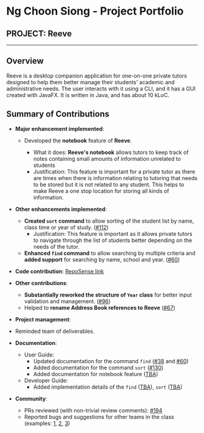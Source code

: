 # Ng Choon Siong - Project Portfolio

## PROJECT: Reeve

---

## Overview

Reeve is a desktop companion application for one-on-one private tutors designed to help them better manage their students' academic and administrative needs.
The user interacts with it using a CLI, and it has a GUI created with JavaFX. It is written in Java, and has about 10 kLoC.

## Summary of Contributions

* **Major enhancement implemented**: 
  * Developed the **notebook** feature of **Reeve**.

    * What it does: **Reeve's notebook** allows tutors to keep track of notes containing small amounts of information unrelated to students 
    * Justification: This feature is important for a private tutor as there are times when there is information relating to tutoring that needs to be stored but it is not related to any student. This helps to make Reeve a one stop location for storing all kinds of information.
* **Other enhancements implemented**:
    * **Created `sort` command** to allow sorting of the student list by name, class time or year of study. ([\#112](https://github.com/AY2021S1-CS2103T-W15-2/tp/pull/112))
        * Justification: This feature is important as it allows private tutors to navigate through the list of students better depending on the needs of the tutor.
    * **Enhanced `find` command** to allow searching by multiple criteria and **added support** for searching by name, school and year. ([\#60](https://github.com/AY2021S1-CS2103T-W15-2/tp/pull/60))
* **Code contribution**: [RepoSense link](https://nus-cs2103-ay2021s1.github.io/tp-dashboard/#breakdown=true&search=&sort=groupTitle&sortWithin=title&since=2020-08-14&timeframe=commit&mergegroup=&groupSelect=groupByRepos&checkedFileTypes=docs~functional-code~test-code~other&tabOpen=true&tabType=authorship&tabAuthor=csiongn&tabRepo=AY2021S1-CS2103T-W15-2%2Ftp%5Bmaster%5D&authorshipIsMergeGroup=false&authorshipFileTypes=docs~functional-code~test-code)
* **Other contributions**:
  
  * **Substantially reworked the structure of `Year` class** for better input validation and management. ([\#96](https://github.com/AY2021S1-CS2103T-W15-2/tp/pull/96))
  * Helped to **rename Address Book references to Reeve** ([\#67](https://github.com/AY2021S1-CS2103T-W15-2/tp/pull/67))
* **Project management**:
* Reminded team of deliverables. 
* **Documentation**:
    * User Guide:
        * Updated documentation for the command `find` ([\#38](https://github.com/AY2021S1-CS2103T-W15-2/tp/pull/38) and [\#60](https://github.com/AY2021S1-CS2103T-W15-2/tp/pull/60))
        * Added documentation for the command `sort` ([\#130](https://github.com/AY2021S1-CS2103T-W15-2/tp/pull/130))
        * Added documentation for notebook feature ([TBA]())
    * Developer Guide:
        * Added implementation details of the `find` ([TBA]()), `sort` ([TBA]())
* **Community**:
    * PRs reviewed (with non-trivial review comments): [\#194](https://github.com/AY2021S1-CS2103T-W15-2/tp/pull/194)
    * Reported bugs and suggestions for other teams in the class (examples: [1](https://github.com/csiongn/ped/issues/1), [2](https://github.com/csiongn/ped/issues/2), [3](https://github.com/csiongn/ped/issues/3))